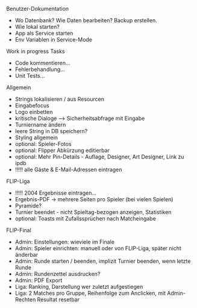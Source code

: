 Benutzer-Dokumentation
- Wo Datenbank? Wie Daten bearbeiten? Backup erstellen.
- Wie lokal starten?
- App als Service starten
- Env Variablen in Service-Mode

Work in progress Tasks
- Code kommentieren...
- Fehlerbehandlung...
- Unit Tests...

Allgemein
- Strings lokalisieren / aus Resourcen
- Eingabefocus
- Logo einbetten
- kritische Dialoge --> Sicherheitsabfrage mit Eingabe
- Turniername ändern
- leere String in DB speichern?
- Styling allgemein
- optional: Spieler-Fotos
- optional: Flipper Abkürzung editierbar
- optional: Mehr Pin-Details - Auflage, Designer, Art Designer, Link zu ipdb
- !!!!! alle Gäste & E-Mail-Adressen eintragen

FLIP-Liga
- !!!!! 2004 Ergebnisse eintragen...
- Ergebnis-PDF -> mehrere Seiten pro Spieler (bei vielen Spielen)
- Pyramide?
- Turnier beendet - nicht Spieltag-bezogen anzeigen, Statistiken
- optional: Toasts mit Zufallssprüchen nach Matcheingabe

FLIP-Final
- Admin: Einstellungen: wieviele im Finale
- Admin: Spieler einrichten: manuell oder von FLIP-Liga, später nicht änderbar
- Admin: Runde starten / beenden, implizit Turnier beenden, wenn letzte Runde
- Admin: Rundenzettel ausdrucken?
- Admin: PDF Export
- Liga: Ranking, Darstellung wer zuletzt aufgestiegen
- Liga: 2 Matches pro Gruppe, Reihenfolge zum Anclicken, mit Admin-Rechten Resultat resetbar
